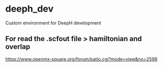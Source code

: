 # deeph_dev
Custom environment for DeepH development

## For read the .scfout file > hamiltonian and overlap
https://www.openmx-square.org/forum/patio.cgi?mode=view&no=2598

